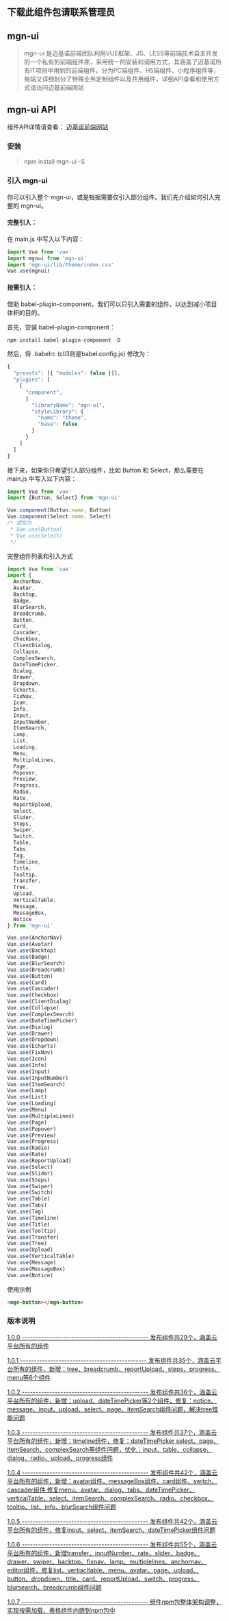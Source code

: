 ##  下载此组件包请联系管理员

##  mgn-ui

> mgn-ui 是迈基诺前端团队利用VUE框架、JS、LESS等前端技术自主开发的一个私有的前端组件库，采用统一的安装和调用方式，其涵盖了迈基诺所有IT项目中用到的前端组件，分为PC端组件、H5端组件、小程序组件等，每端又详细划分了特殊业务定制组件以及共用组件，详细API查看和使用方式请访问迈基前端网站

##  mgn-ui API
组件API详情请查看： [迈基诺前端网站](https://192.168.0.79/mygenofe/web/#/login)

###  安装
> npm install mgn-ui -S

###  引入 mgn-ui
你可以引入整个 mgn-ui，或是根据需要仅引入部分组件。我们先介绍如何引入完整的 mgn-ui。

#### 完整引入：

在 main.js 中写入以下内容：

```javascript
import Vue from 'vue'
import mgnui from 'mgn-ui'
import 'mgn-ui/lib/theme/index.css'
Vue.use(mgnui)
```
#### 按需引入：

借助 babel-plugin-component，我们可以只引入需要的组件，以达到减小项目体积的目的。

首先，安装 babel-plugin-component：

```javascript
npm install babel-plugin-component -D
```
然后，将 .babelrc (cli3则是babel.config.js) 修改为：

```javascript
{
  "presets": [{ "modules": false }]],
  "plugins": [
    [
      "component",
      {
        "libraryName": "mgn-ui",
        "styleLibrary": {
          "name": "theme",
          "base": false
        }
      }
    ]
  ]
}
```
接下来，如果你只希望引入部分组件，比如 Button 和 Select，那么需要在 main.js 中写入以下内容：

```javascript
import Vue from 'vue'
import {Button, Select} from 'mgn-ui'

Vue.component(Button.name, Button)
Vue.component(Select.name, Select)
/* 或写为
 * Vue.use(Button)
 * Vue.use(Select)
 */
```
完整组件列表和引入方式

```javascript
import Vue from 'vue'
import {
  AnchorNav,
  Avatar,
  Backtop,
  Badge,
  BlurSearch,
  Breadcrumb,
  Button,
  Card,
  Cascader,
  Checkbox,
  ClientDialog,
  Collapse,
  ComplexSearch,
  DateTimePicker,
  Dialog,
  Drawer,
  Dropdown,
  Echarts,
  FixNav,
  Icon,
  Info,
  Input,
  InputNumber,
  ItemSearch,
  Lamp,
  List,
  Loading,
  Menu,
  MultipleLines,
  Page,
  Popover,
  Preview,
  Progress,
  Radio,
  Rate,
  ReportUpload,
  Select,
  Slider,
  Steps,
  Swiper,
  Switch,
  Table,
  Tabs,
  Tag,
  Timeline,
  Title,
  Tooltip,
  Transfer,
  Tree,
  Upload,
  VerticalTable,
  Message,
  MessageBox,
  Notice
} from 'mgn-ui'

Vue.use(AnchorNav)
Vue.use(Avatar)
Vue.use(Backtop)
Vue.use(Badge)
Vue.use(BlurSearch)
Vue.use(Breadcrumb)
Vue.use(Button)
Vue.use(Card)
Vue.use(Cascader)
Vue.use(Checkbox)
Vue.use(ClientDialog)
Vue.use(Collapse)
Vue.use(ComplexSearch)
Vue.use(DateTimePicker)
Vue.use(Dialog)
Vue.use(Drawer)
Vue.use(Dropdown)
Vue.use(Echarts)
Vue.use(FixNav)
Vue.use(Icon)
Vue.use(Info)
Vue.use(Input)
Vue.use(InputNumber)
Vue.use(ItemSearch)
Vue.use(Lamp)
Vue.use(List)
Vue.use(Loading)
Vue.use(Menu)
Vue.use(MultipleLines)
Vue.use(Page)
Vue.use(Popover)
Vue.use(Preview)
Vue.use(Progress)
Vue.use(Radio)
Vue.use(Rate)
Vue.use(ReportUpload)
Vue.use(Select)
Vue.use(Slider)
Vue.use(Steps)
Vue.use(Swiper)
Vue.use(Switch)
Vue.use(Table)
Vue.use(Tabs)
Vue.use(Tag)
Vue.use(Timeline)
Vue.use(Title)
Vue.use(Tooltip)
Vue.use(Transfer)
Vue.use(Tree)
Vue.use(Upload)
Vue.use(VerticalTable)
Vue.use(Message)
Vue.use(MessageBox)
Vue.use(Notice)
```

使用示例

```html
<mgn-button></mgn-button>
```




###  版本说明
[1.0.0 ---------------------------------------------- 发布组件共29个，涵盖云平台所有的组件](https://192.168.0.79/mygenofe/web/#/pcUpdate?nav=0&pIdex=1&chIndex=-1&version=100)

[1.0.1 ---------------------------------------------- 发布组件共35个，涵盖云平台所有的组件，新增：tree、breadcrumb、reportUpload、steps、progress、menu等6个组件](https://192.168.0.79/mygenofe/web/#/pcUpdate?nav=0&pIdex=1&chIndex=-1&version=101)

[1.0.2 ---------------------------------------------- 发布组件共36个，涵盖云平台所有的组件，新增：upload、dateTimePicker等2个组件，修复：notice、message、input、upload、select、page、itemSearch组件问题，解决tree性能问题](https://192.168.0.79/mygenofe/web/#/pcUpdate?nav=0&pIdex=1&chIndex=-1&version=102)

[1.0.3 ---------------------------------------------- 发布组件共37个，涵盖云平台所有的组件，新增：timeline组件，修复：dateTimePicker select、page、itemSearch、complexSearch等组件问题，优化：input、table、collapse、dialog、radio、upload、progress组件](https://192.168.0.79/mygenofe/web/#/pcUpdate?nav=0&pIdex=1&chIndex=-1&version=103)

[1.0.4 ---------------------------------------------- 发布组件共42个，涵盖云平台所有的组件，新增：avatar组件，messageBox组件、card组件、switch、cascader组件 修复menu、avatar、dialog、tabs、dateTimePicker、verticalTable、select、itemSearch、complexSearch、radio、checkbox、tooltip、list、info、blurSearch组件问题](https://192.168.0.79/mygenofe/web/#/pcUpdate?nav=0&pIdex=1&chIndex=-1&version=104)

[1.0.5 ---------------------------------------------- 发布组件共42个，涵盖云平台所有的组件，修复input、select、itemSearch、dateTimePicker组件问题](https://192.168.0.79/mygenofe/web/#/pcUpdate?nav=0&pIdex=1&chIndex=-1&version=105)

[1.0.6 ---------------------------------------------- 发布组件共55个，涵盖云平台所有的组件，新增transfer、inputNumber、rate、slider、badge、drawer、swiper、backtop、fixnav、lamp、multiplelines、anchornav、editor组件，修复list、vertiacltable、menu、avatar、page、upload、button、dropdown、title、card、reportUpload、switch、progress、blursearch、breadcrumb组件问题](https://192.168.0.79/mygenofe/web/#/pcUpdate?nav=0&pIdex=1&chIndex=-1&version=106)

[1.0.7 ---------------------------------------------- 组件npm包整体架构调整，实现按需加载，表格组件内嵌到npm包中](https://192.168.0.79/mygenofe/web/#/pcUpdate?nav=0&pIdex=1&chIndex=-1&version=107)